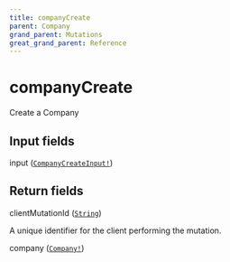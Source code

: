 ```yaml
---
title: companyCreate
parent: Company
grand_parent: Mutations
great_grand_parent: Reference
---
```


# companyCreate

Create a Company

## Input fields

<div class="field-entry ">
  <span id="input" class="field-name anchored">input (<code><a href="/docs/reference/input_object/company/company_create_input">CompanyCreateInput!</a></code>)</span>

  <div class="description-wrapper">

  </div>
</div>

## Return fields

<div class="field-entry ">
  <span id="client_mutation_id" class="field-name anchored">clientMutationId (<code><a href="/docs/reference/scalar/string">String</a></code>)</span>

  <div class="description-wrapper">
   <p>A unique identifier for the client performing the mutation.</p>

  </div>
</div>

<div class="field-entry ">
  <span id="company" class="field-name anchored">company (<code><a href="/docs/reference/object/company">Company!</a></code>)</span>

  <div class="description-wrapper">

  </div>
</div>

